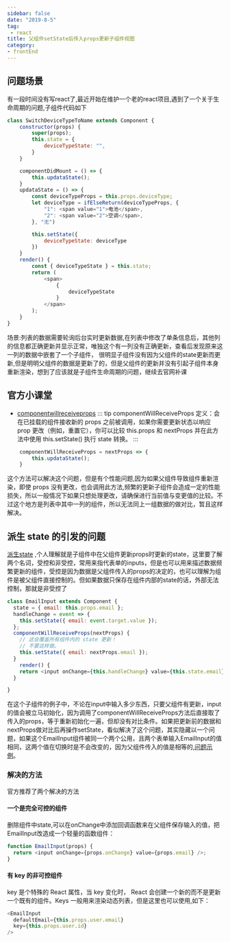 ```yaml
---
sidebar: false
date: "2019-8-5"
tag: 
 - react
title: 父组件setState后传入props更新子组件视图
category: 
- frontEnd
---
```



## 问题场景
有一段时间没有写react了,最近开始在维护一个老的react项目,遇到了一个关于生命周期的问题,子组件代码如下
 <!-- more -->
```js 
class SwitchDeviceTypeToName extends Component {
    constructor(props) {
        super(props);
        this.state = {
            deviceTypeState: "",
        }
    }

    componentDidMount = () => {
        this.updataState();
    }
    updataState = () => {
        const deviceTypeProps = this.props.deviceType;
        let deviceType = ifElseReturn(deviceTypeProps, {
            "1": <span value="1">电池</span>,
            "2": <span value="2">空调</span>,
        }, "无")

        this.setState({
            deviceTypeState: deviceType
        })
    }
    render() {
        const { deviceTypeState } = this.state;
        return (
            <span>
                {
                    deviceTypeState
                }
            </span>
        );
    }
}
```
场景:列表的数据需要轮询后台实时更新数据,在列表中修改了单条信息后，其他列的信息都正确更新并显示正常，唯独这个有一列没有正确更新，查看后发现原来这一列的数据中嵌套了一个子组件，
很明显子组件没有因为父组件的state更新而更新,但是明明父组件的数据是更新了的，但是父组件的更新并没有引起子组件本身重新渲染，想到了应该就是子组件生命周期的问题，继续去官网补课

## 官方小课堂
- [componentwillreceiveprops](https://zh-hans.reactjs.org/docs/react-component.html#unsafe_componentwillreceiveprops) 
::: tip componentWillReceiveProps
定义：会在已挂载的组件接收新的 props 之前被调用，如果你需要更新状态以响应 prop 更改（例如，重置它），你可以比较 this.props 和 nextProps 并在此方法中使用 this.setState() 执行 state 转换。
:::
```js
    componentWillReceiveProps = nextProps => {
        this.updataState();
    }
```
这个方法可以解决这个问题，但是有个性能问题,因为如果父组件导致组件重新渲染，即使 props 没有更改，也会调用此方法,频繁的更新子组件会造成一定的性能损失，所以一般情况下如果只想处理更改，请确保进行当前值与变更值的比较。不过这个地方是列表中其中一列的组件，所以无法同上一组数据的做对比，暂且这样解决。

## 派生 state 的引发的问题
[派生state](https://zh-hans.reactjs.org/blog/2018/06/07/you-probably-dont-need-derived-state.html#recommendation-fully-controlled-component) ,个人理解就是子组件中在父组件更新props时更新的state，这里要了解两个名词，受控和非受控，常用来指代表单的inputs，但是也可以用来描述数据频繁更新的组件，受控是因为数据是父组件传入的props的决定的，也可以理解为组件是被父组件直接控制的。但如果数据只保存在组件内部的state的话，外部无法控制，那就是非受控了

```js
class EmailInput extends Component {
  state = { email: this.props.email };
  handleChange = event => {
    this.setState({ email: event.target.value });
  };
  componentWillReceiveProps(nextProps) {
    // 这会覆盖所有组件内的 state 更新！
    // 不要这样做。
    this.setState({ email: nextProps.email });
  }
    render() {
    return <input onChange={this.handleChange} value={this.state.email} />;
  }

}
```
在这个子组件的例子中，不论在input中输入多少东西，只要父组件有更新，input的值会被立马初始化，因为调用了componentWillReceiveProps方法后直接取了传入的props，等于重新初始化一遍，但却没有对比条件。如果把更新前的数据和nextProps做对比后再操作setState，看似解决了这个问题，其实隐藏以一个问题，如果这个EmailInput组件被同一个两个公用，且两个表单输入EmailInput的值相同，这两个值在切换时是不会改变的，因为父组件传入的值是相等的,[问题示例](https://twitter.com/brian_d_vaughn/status/959600888242307072)。


### 解决的方法
官方推荐了两个解决的方法 
#### 一个是完全可控的组件
删除组件中state,可以在onChange中添加回调函数来在父组件保存输入的值，把EmailInput改造成一个轻量的函数组件：
```js
function EmailInput(props) {
  return <input onChange={props.onChange} value={props.email} />;
}
```

#### 有 key 的非可控组件
key 是个特殊的 React 属性，当 key 变化时， React 会创建一个新的而不是更新一个既有的组件。Keys 一般用来渲染动态列表，但是这里也可以使用,如下：
```js
<EmailInput
  defaultEmail={this.props.user.email}
  key={this.props.user.id}
/>
```
